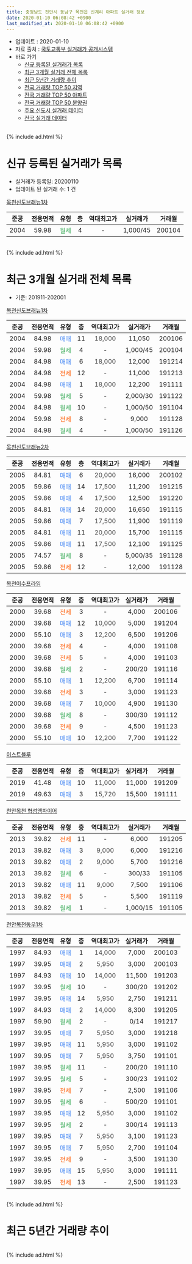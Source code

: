 ```yaml
---
title: 충청남도 천안시 동남구 목천읍 신계리 아파트 실거래 정보
date: 2020-01-10 06:08:42 +0900
last_modified_at: 2020-01-10 06:08:42 +0900
---
```


* 업데이트 : 2020-01-10
* 자료 출처 : [국토교통부 실거래가 공개시스템](http://rt.molit.go.kr)
* 바로 가기
    * [신규 등록된 실거래가 목록](#신규-등록된-실거래가-목록)
    * [최근 3개월 실거래 전체 목록](#최근-3개월-실거래-전체-목록)
    * [최근 5년간 거래량 추이](#최근-5년간-거래량-추이)
    * [전국 거래량 TOP 50 지역](https://inasie.github.io/apt-trade-info/최근-3개월-전국에서-가장-거래가-많이-발생한-지역)
    * [전국 거래량 TOP 50 아파트](https://inasie.github.io/apt-trade-info/최근-3개월-전국에서-가장-거래가-많이-발생한-아파트)
    * [전국 거래량 TOP 50 분양권](https://inasie.github.io/apt-trade-info/최근-3개월-전국에서-가장-거래가-많이-발생한-분양권)
    * [주요 신도시 실거래 데이터](https://inasie.github.io/apt-trade-info/주요-신도시)
    * [전국 실거래 데이터](https://inasie.github.io/apt-trade-info/전국)
<br>
{% include ad.html %}
<br>

# 신규 등록된 실거래가 목록
* 실거래가 등록일: 20200110
* 업데이트 된 실거래 수: 1 건


[목천신도브래뉴1차](https://search.naver.com/search.naver?query=%EC%B6%A9%EC%B2%AD%EB%82%A8%EB%8F%84+%EC%B2%9C%EC%95%88%EC%8B%9C+%EB%8F%99%EB%82%A8%EA%B5%AC+%EB%AA%A9%EC%B2%9C%EC%9D%8D+%EC%8B%A0%EA%B3%84%EB%A6%AC+%EB%AA%A9%EC%B2%9C%EC%8B%A0%EB%8F%84%EB%B8%8C%EB%9E%98%EB%89%B41%EC%B0%A8)

|준공|전용면적|유형|층|역대최고가|실거래가|거래월|
|:---:|:---:|:---:|:---:|:---:|:---:|:---:|
|2004|59.98|<span style="color:#34a853">월세</span>|4|<span style="color:#444444">-</span>|1,000/45|200104|


<br>
{% include ad.html %}
<br>

# 최근 3개월 실거래 전체 목록
* 기준: 201911-202001


[목천신도브래뉴1차](https://search.naver.com/search.naver?query=%EC%B6%A9%EC%B2%AD%EB%82%A8%EB%8F%84+%EC%B2%9C%EC%95%88%EC%8B%9C+%EB%8F%99%EB%82%A8%EA%B5%AC+%EB%AA%A9%EC%B2%9C%EC%9D%8D+%EC%8B%A0%EA%B3%84%EB%A6%AC+%EB%AA%A9%EC%B2%9C%EC%8B%A0%EB%8F%84%EB%B8%8C%EB%9E%98%EB%89%B41%EC%B0%A8)

|준공|전용면적|유형|층|역대최고가|실거래가|거래월|
|:---:|:---:|:---:|:---:|:---:|:---:|:---:|
|2004|84.98|<span style="color:#4285f3">매매</span>|11|<span style="color:#444444">18,000</span>|11,050|200106|
|2004|59.98|<span style="color:#34a853">월세</span>|4|<span style="color:#444444">-</span>|1,000/45|200104|
|2004|84.98|<span style="color:#4285f3">매매</span>|6|<span style="color:#444444">18,000</span>|12,000|191214|
|2004|84.98|<span style="color:#ff5a00">전세</span>|12|<span style="color:#444444">-</span>|11,000|191213|
|2004|84.98|<span style="color:#4285f3">매매</span>|1|<span style="color:#444444">18,000</span>|12,200|191111|
|2004|59.98|<span style="color:#34a853">월세</span>|5|<span style="color:#444444">-</span>|2,000/30|191122|
|2004|84.98|<span style="color:#34a853">월세</span>|10|<span style="color:#444444">-</span>|1,000/50|191104|
|2004|59.98|<span style="color:#ff5a00">전세</span>|8|<span style="color:#444444">-</span>|9,000|191128|
|2004|84.98|<span style="color:#34a853">월세</span>|4|<span style="color:#444444">-</span>|1,000/50|191126|

[목천신도브래뉴2차](https://search.naver.com/search.naver?query=%EC%B6%A9%EC%B2%AD%EB%82%A8%EB%8F%84+%EC%B2%9C%EC%95%88%EC%8B%9C+%EB%8F%99%EB%82%A8%EA%B5%AC+%EB%AA%A9%EC%B2%9C%EC%9D%8D+%EC%8B%A0%EA%B3%84%EB%A6%AC+%EB%AA%A9%EC%B2%9C%EC%8B%A0%EB%8F%84%EB%B8%8C%EB%9E%98%EB%89%B42%EC%B0%A8)

|준공|전용면적|유형|층|역대최고가|실거래가|거래월|
|:---:|:---:|:---:|:---:|:---:|:---:|:---:|
|2005|84.81|<span style="color:#4285f3">매매</span>|6|<span style="color:#444444">20,000</span>|16,000|200102|
|2005|59.86|<span style="color:#4285f3">매매</span>|14|<span style="color:#444444">17,500</span>|11,200|191215|
|2005|59.86|<span style="color:#4285f3">매매</span>|4|<span style="color:#444444">17,500</span>|12,500|191220|
|2005|84.81|<span style="color:#4285f3">매매</span>|14|<span style="color:#444444">20,000</span>|16,650|191115|
|2005|59.86|<span style="color:#4285f3">매매</span>|7|<span style="color:#444444">17,500</span>|11,900|191119|
|2005|84.81|<span style="color:#4285f3">매매</span>|11|<span style="color:#444444">20,000</span>|15,700|191115|
|2005|59.86|<span style="color:#4285f3">매매</span>|11|<span style="color:#444444">17,500</span>|12,100|191125|
|2005|74.57|<span style="color:#34a853">월세</span>|8|<span style="color:#444444">-</span>|5,000/35|191128|
|2005|59.86|<span style="color:#ff5a00">전세</span>|12|<span style="color:#444444">-</span>|12,000|191128|

[목천이수프라임](https://search.naver.com/search.naver?query=%EC%B6%A9%EC%B2%AD%EB%82%A8%EB%8F%84+%EC%B2%9C%EC%95%88%EC%8B%9C+%EB%8F%99%EB%82%A8%EA%B5%AC+%EB%AA%A9%EC%B2%9C%EC%9D%8D+%EC%8B%A0%EA%B3%84%EB%A6%AC+%EB%AA%A9%EC%B2%9C%EC%9D%B4%EC%88%98%ED%94%84%EB%9D%BC%EC%9E%84)

|준공|전용면적|유형|층|역대최고가|실거래가|거래월|
|:---:|:---:|:---:|:---:|:---:|:---:|:---:|
|2000|39.68|<span style="color:#ff5a00">전세</span>|3|<span style="color:#444444">-</span>|4,000|200106|
|2000|39.68|<span style="color:#4285f3">매매</span>|12|<span style="color:#444444">10,000</span>|5,000|191204|
|2000|55.10|<span style="color:#4285f3">매매</span>|3|<span style="color:#444444">12,200</span>|6,500|191206|
|2000|39.68|<span style="color:#ff5a00">전세</span>|4|<span style="color:#444444">-</span>|4,000|191108|
|2000|39.68|<span style="color:#ff5a00">전세</span>|5|<span style="color:#444444">-</span>|4,000|191103|
|2000|39.68|<span style="color:#34a853">월세</span>|2|<span style="color:#444444">-</span>|200/20|191116|
|2000|55.10|<span style="color:#4285f3">매매</span>|1|<span style="color:#444444">12,200</span>|6,700|191114|
|2000|39.68|<span style="color:#ff5a00">전세</span>|3|<span style="color:#444444">-</span>|3,000|191123|
|2000|39.68|<span style="color:#4285f3">매매</span>|7|<span style="color:#444444">10,000</span>|4,900|191130|
|2000|39.68|<span style="color:#34a853">월세</span>|8|<span style="color:#444444">-</span>|300/30|191112|
|2000|39.68|<span style="color:#ff5a00">전세</span>|9|<span style="color:#444444">-</span>|4,500|191123|
|2000|55.10|<span style="color:#4285f3">매매</span>|10|<span style="color:#444444">12,200</span>|7,700|191122|

[이스트블루](https://search.naver.com/search.naver?query=%EC%B6%A9%EC%B2%AD%EB%82%A8%EB%8F%84+%EC%B2%9C%EC%95%88%EC%8B%9C+%EB%8F%99%EB%82%A8%EA%B5%AC+%EB%AA%A9%EC%B2%9C%EC%9D%8D+%EC%8B%A0%EA%B3%84%EB%A6%AC+%EC%9D%B4%EC%8A%A4%ED%8A%B8%EB%B8%94%EB%A3%A8)

|준공|전용면적|유형|층|역대최고가|실거래가|거래월|
|:---:|:---:|:---:|:---:|:---:|:---:|:---:|
|2019|41.48|<span style="color:#4285f3">매매</span>|10|<span style="color:#444444">11,000</span>|11,000|191209|
|2019|49.63|<span style="color:#4285f3">매매</span>|3|<span style="color:#444444">15,720</span>|15,500|191111|

[천안목천 협성엠파이어](https://search.naver.com/search.naver?query=%EC%B6%A9%EC%B2%AD%EB%82%A8%EB%8F%84+%EC%B2%9C%EC%95%88%EC%8B%9C+%EB%8F%99%EB%82%A8%EA%B5%AC+%EB%AA%A9%EC%B2%9C%EC%9D%8D+%EC%8B%A0%EA%B3%84%EB%A6%AC+%EC%B2%9C%EC%95%88%EB%AA%A9%EC%B2%9C+%ED%98%91%EC%84%B1%EC%97%A0%ED%8C%8C%EC%9D%B4%EC%96%B4)

|준공|전용면적|유형|층|역대최고가|실거래가|거래월|
|:---:|:---:|:---:|:---:|:---:|:---:|:---:|
|2013|39.82|<span style="color:#ff5a00">전세</span>|11|<span style="color:#444444">-</span>|6,000|191205|
|2013|39.82|<span style="color:#4285f3">매매</span>|3|<span style="color:#444444">9,000</span>|6,000|191216|
|2013|39.82|<span style="color:#4285f3">매매</span>|2|<span style="color:#444444">9,000</span>|5,700|191216|
|2013|39.82|<span style="color:#34a853">월세</span>|6|<span style="color:#444444">-</span>|300/33|191105|
|2013|39.82|<span style="color:#4285f3">매매</span>|11|<span style="color:#444444">9,000</span>|7,500|191106|
|2013|39.82|<span style="color:#ff5a00">전세</span>|5|<span style="color:#444444">-</span>|5,500|191119|
|2013|39.82|<span style="color:#34a853">월세</span>|1|<span style="color:#444444">-</span>|1,000/15|191105|

[천안목천동우1차](https://search.naver.com/search.naver?query=%EC%B6%A9%EC%B2%AD%EB%82%A8%EB%8F%84+%EC%B2%9C%EC%95%88%EC%8B%9C+%EB%8F%99%EB%82%A8%EA%B5%AC+%EB%AA%A9%EC%B2%9C%EC%9D%8D+%EC%8B%A0%EA%B3%84%EB%A6%AC+%EC%B2%9C%EC%95%88%EB%AA%A9%EC%B2%9C%EB%8F%99%EC%9A%B01%EC%B0%A8)

|준공|전용면적|유형|층|역대최고가|실거래가|거래월|
|:---:|:---:|:---:|:---:|:---:|:---:|:---:|
|1997|84.93|<span style="color:#4285f3">매매</span>|1|<span style="color:#444444">14,000</span>|7,000|200103|
|1997|39.95|<span style="color:#4285f3">매매</span>|2|<span style="color:#444444">5,950</span>|3,000|200103|
|1997|84.93|<span style="color:#4285f3">매매</span>|10|<span style="color:#444444">14,000</span>|11,500|191203|
|1997|39.95|<span style="color:#34a853">월세</span>|10|<span style="color:#444444">-</span>|300/20|191202|
|1997|39.95|<span style="color:#4285f3">매매</span>|14|<span style="color:#444444">5,950</span>|2,750|191211|
|1997|84.93|<span style="color:#4285f3">매매</span>|2|<span style="color:#444444">14,000</span>|8,300|191205|
|1997|59.90|<span style="color:#34a853">월세</span>|2|<span style="color:#444444">-</span>|0/14|191217|
|1997|39.95|<span style="color:#4285f3">매매</span>|7|<span style="color:#444444">5,950</span>|3,000|191218|
|1997|39.95|<span style="color:#4285f3">매매</span>|11|<span style="color:#444444">5,950</span>|3,000|191102|
|1997|39.95|<span style="color:#4285f3">매매</span>|7|<span style="color:#444444">5,950</span>|3,750|191101|
|1997|39.95|<span style="color:#34a853">월세</span>|11|<span style="color:#444444">-</span>|200/20|191110|
|1997|39.95|<span style="color:#34a853">월세</span>|5|<span style="color:#444444">-</span>|300/23|191102|
|1997|39.95|<span style="color:#ff5a00">전세</span>|7|<span style="color:#444444">-</span>|2,500|191106|
|1997|39.95|<span style="color:#34a853">월세</span>|6|<span style="color:#444444">-</span>|500/20|191101|
|1997|39.95|<span style="color:#4285f3">매매</span>|12|<span style="color:#444444">5,950</span>|3,000|191102|
|1997|39.95|<span style="color:#34a853">월세</span>|2|<span style="color:#444444">-</span>|300/14|191113|
|1997|39.95|<span style="color:#4285f3">매매</span>|7|<span style="color:#444444">5,950</span>|3,100|191123|
|1997|39.95|<span style="color:#4285f3">매매</span>|7|<span style="color:#444444">5,950</span>|2,700|191104|
|1997|39.95|<span style="color:#ff5a00">전세</span>|9|<span style="color:#444444">-</span>|3,500|191130|
|1997|39.95|<span style="color:#4285f3">매매</span>|15|<span style="color:#444444">5,950</span>|3,000|191111|
|1997|39.95|<span style="color:#ff5a00">전세</span>|13|<span style="color:#444444">-</span>|2,500|191123|


<br>
{% include ad.html %}
<br>

# 최근 5년간 거래량 추이


<div style="width:100%;">
    <canvas id="deal_progress" height="200"></canvas>
</div>

<script>
new Chart(document.getElementById("deal_progress"), {
    type: 'line',
    data: {
        labels: ['201501','201502','201503','201504','201505','201506','201507','201508','201509','201510','201511','201512','201601','201602','201603','201604','201605','201606','201607','201608','201609','201610','201611','201612','201701','201702','201703','201704','201705','201706','201707','201708','201709','201710','201711','201712','201801','201802','201803','201804','201805','201806','201807','201808','201809','201810','201811','201812','201901','201902','201903','201904','201905','201906','201907','201908','201909','201910','201911','201912','202001'],
        datasets: [{
            label: '매매',
            pointRadius: 1,
            data: [31, 38, 62, 60, 44, 40, 30, 36, 39, 28, 25, 25, 11, 17, 23, 31, 24, 21, 22, 24, 24, 30, 28, 36, 20, 26, 34, 19, 23, 23, 24, 27, 19, 26, 19, 15, 17, 13, 20, 27, 14, 19, 10, 14, 17, 15, 17, 12, 10, 9, 14, 24, 25, 21, 30, 25, 22, 23, 16, 12, 4],
            borderColor: "rgba(255, 201, 14, 1)",
            backgroundColor: "rgba(255, 201, 14, 0.5)",
            fill: false,
            lineTension: 0
        },{
            label: '전월세',
            pointRadius: 1,
            data: [26, 36, 52, 27, 34, 39, 39, 28, 38, 39, 34, 29, 31, 30, 43, 37, 28, 19, 23, 26, 22, 36, 23, 18, 23, 40, 35, 22, 23, 15, 25, 27, 19, 13, 19, 27, 14, 28, 25, 15, 18, 32, 24, 23, 14, 21, 18, 11, 13, 19, 32, 21, 21, 23, 18, 26, 23, 23, 22, 4, 2],
            borderColor: "rgba(0, 141, 185, 1)",
            backgroundColor: "rgba(0, 141, 185, 0.5)",
            fill: false,
            lineTension: 0
        }
        ]
    },
    options: {
        responsive: true,
        title: {
            display: false
        },
        tooltips: {
            mode: 'index',
            intersect: false
        },
        hover: {
            mode: 'nearest',
            intersect: true
        },
        scales: {
            xAxes: [{
                display: true,
                scaleLabel: {
                    display: true,
                    labelString: '년/월'
                }
            }],
            yAxes: [{
                display: true,
                ticks: {
                    suggestedMin: 0,
                },
                scaleLabel: {
                    display: true,
                    labelString: '실거래 수'
                }
            }]
        }
    }
});

</script>


<br>
{% include ad.html %}
<br>

